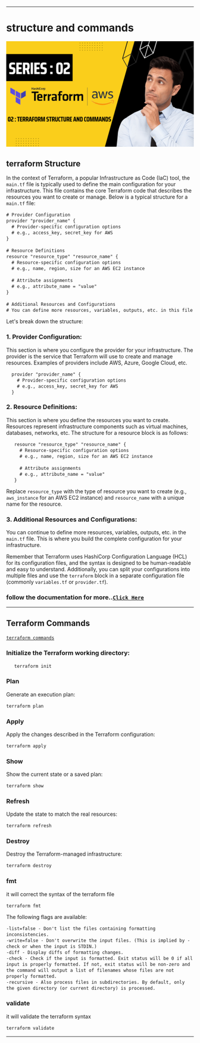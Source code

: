 ----
# structure and commands

<img src="https://github.com/yuva19102003/DEVOPS-TOOL/blob/master/Terrraform/screenshots/structure-and-commands.png">

## terraform Structure

In the context of Terraform, a popular Infrastructure as Code (IaC) tool, the `main.tf` file is typically used to define the main configuration for your infrastructure. 
This file contains the core Terraform code that describes the resources you want to create or manage. Below is a typical structure for a `main.tf` file:

```hcl
# Provider Configuration
provider "provider_name" {
  # Provider-specific configuration options
  # e.g., access_key, secret_key for AWS
}

# Resource Definitions
resource "resource_type" "resource_name" {
  # Resource-specific configuration options
  # e.g., name, region, size for an AWS EC2 instance

  # Attribute assignments
  # e.g., attribute_name = "value"
}

# Additional Resources and Configurations
# You can define more resources, variables, outputs, etc. in this file
```

Let's break down the structure:

### 1. **Provider Configuration**:
 This section is where you configure the provider for your infrastructure. The provider is the service that Terraform will use to create and manage resources. Examples of providers include AWS, Azure, Google Cloud, etc.

  ```hcl
    provider "provider_name" {
      # Provider-specific configuration options
      # e.g., access_key, secret_key for AWS
    }
   ```

### 2. **Resource Definitions**:
 This section is where you define the resources you want to create. Resources represent infrastructure components such as virtual machines, databases, networks, etc. The structure for a resource block is as follows:

 ```hcl
    resource "resource_type" "resource_name" {
      # Resource-specific configuration options
      # e.g., name, region, size for an AWS EC2 instance

      # Attribute assignments
      # e.g., attribute_name = "value"
    }
 ```

  Replace `resource_type` with the type of resource you want to create (e.g., `aws_instance` for an AWS EC2 instance) and `resource_name` with a unique name for the resource.

### 3. **Additional Resources and Configurations**:
You can continue to define more resources, variables, outputs, etc. in the `main.tf` file. This is where you build the complete configuration for your infrastructure.

Remember that Terraform uses HashiCorp Configuration Language (HCL) for its configuration files, and the syntax is designed to be human-readable and easy to understand. 
Additionally, you can split your configurations into multiple files and use the `terraform` block in a separate configuration file (commonly `variables.tf` or `provider.tf`).


### follow the documentation for more..[`Click Here`](https://registry.terraform.io/providers/hashicorp/aws/latest/docs/resources/instance)
----

## Terraform Commands
[`terraform commands`](https://developer.hashicorp.com/terraform/cli)

### Initialize the Terraform working directory:

 ```bash
    terraform init
 ```

### Plan

Generate an execution plan:

```bash
terraform plan
```

### Apply

Apply the changes described in the Terraform configuration:

```bash
terraform apply
```

### Show

Show the current state or a saved plan:

```bash
terraform show
```

### Refresh

Update the state to match the real resources:

```bash
terraform refresh
```

### Destroy

Destroy the Terraform-managed infrastructure:

```bash
terraform destroy
```

### fmt

it will correct the syntax of the terraform file

```bash
terraform fmt
```

The following flags are available:

    -list=false - Don't list the files containing formatting inconsistencies.
    -write=false - Don't overwrite the input files. (This is implied by -check or when the input is STDIN.)
    -diff - Display diffs of formatting changes.
    -check - Check if the input is formatted. Exit status will be 0 if all input is properly formatted. If not, exit status will be non-zero and the command will output a list of filenames whose files are not properly formatted.
    -recursive - Also process files in subdirectories. By default, only the given directory (or current directory) is processed.

### validate

it will validate the terraform syntax


```bash
terraform validate
```
----
